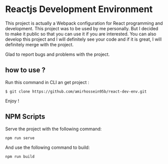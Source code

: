 # Reactjs Development Environment
This project is actually a Webpack configuration for React programming and development. This project was to be used by me personally. But I decided to make it public so that you can use it if you are interested. You can also develop this project and I will definitely see your code and if it is great, I will definitely merge with the project.

Glad to report bugs and problems with the project.

## how to use ?
Run this command in CLI an get project :

    $ git clone https://github.com/amirhossein95b/react-dev-env.git

Enjoy !
## NPM Scripts
Serve the project with the following command:

    npm run serve

And use the following command to build:

    npm run build
